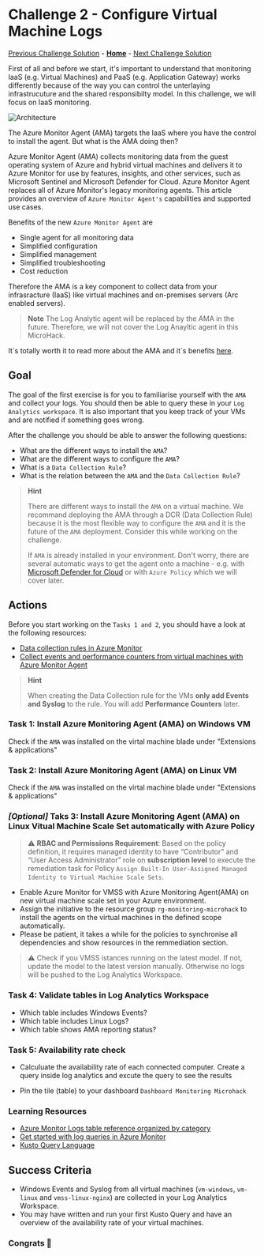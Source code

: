 # Challenge 2 - Configure Virtual Machine Logs

[Previous Challenge Solution](challenge-01.md) - **[Home](../Readme.md)** - [Next Challenge Solution](challenge-03.md)

First of all and before we start, it's important to understand that monitoring IaaS (e.g. Virtual Machines) and PaaS (e.g. Application Gateway) works differently because of the way you can control the unterlaying infrastrucuture and the shared responsibilty model. In this challenge, we will focus on IaaS monitoring.

![Architecture](https://www.artifakt.com/content/uploads/2021/07/Blog-Image-CirclesGraph-1200x627-%E2%80%93-1.png)

The Azure Monitor Agent (AMA) targets the IaaS where you have the control to install the agent. But what is the AMA doing then?

Azure Monitor Agent (AMA) collects monitoring data from the guest operating system of Azure and hybrid virtual machines and delivers it to Azure Monitor for use by features, insights, and other services, such as Microsoft Sentinel and Microsoft Defender for Cloud. Azure Monitor Agent replaces all of Azure Monitor's legacy monitoring agents. This article provides an overview of `Azure Monitor Agent's` capabilities and supported use cases.

Benefits of the new `Azure Monitor Agent` are

- Single agent for all monitoring data
- Simplified configuration
- Simplified management
- Simplified troubleshooting
- Cost reduction

Therefore the AMA is a key component to collect data from your infrasracture (IaaS) like virtual machines and on-premises servers (Arc enabled servers).

> **Note**
> The Log Analytic agent will be replaced by the AMA in the future. Therefore, we will not cover the Log Anayltic agent in this MicroHack.

It´s totally worth it to read more about the AMA and it`s benefits [here](https://docs.microsoft.com/en-us/azure/azure-monitor/agents/azure-monitor-agent-overview).

## **Goal**

The goal of the first exercise is for you to familiarise yourself with the `AMA` and collect your logs. You should then be able to query these in your `Log Analytics workspace`. It is also important that you keep track of your VMs and are notified if something goes wrong.

After the challenge you should be able to answer the following questions:

- What are the different ways to install the `AMA`?
- What are the different ways to configure the `AMA`?
- What is a `Data Collection Rule`?
- What is the relation between the `AMA` and the `Data Collection Rule`?

> **Hint**
> 
> There are different ways to install the `AMA` on a virtual machine. We recommand deploying the AMA through a DCR (Data Collection Rule) because it is the most flexible way to configure the `AMA` and it is the future of the `AMA` deployment. Consider this while working on the challenge.
> 
> If `AMA` is already installed in your environment. Don't worry, there are several automatic ways to get the agent onto a machine - e.g. with [Microsoft Defender for Cloud](https://learn.microsoft.com/en-us/azure/defender-for-cloud/auto-deploy-azure-monitoring-agent#deploy-the-azure-monitor-agent-with-defender-for-cloud) or with `Azure Policy` which we will cover later.

## Actions

Before you start working on the `Tasks 1 and 2`, you should have a look at the following resources:

- [Data collection rules in Azure Monitor](https://learn.microsoft.com/en-us/azure/azure-monitor/essentials/data-collection-rule-overview)
- [Collect events and performance counters from virtual machines with Azure Monitor Agent](https://learn.microsoft.com/en-us/azure/azure-monitor/agents/data-collection-rule-azure-monitor-agent?tabs=portal)

>**Hint**
>
> When creating the Data Collection rule for the VMs **only add Events and Syslog** to the rule. You will add **Performance Counters** later.

### Task 1: Install Azure Monitoring Agent (AMA) on Windows VM

Check if the `AMA` was installed  on the virtal machine blade under "Extensions & applications"

### Task 2: Install Azure Monitoring Agent (AMA) on Linux VM

Check if the `AMA` was installed  on the virtal machine blade under "Extensions & applications"

### *[Optional]* Taks 3: Install Azure Monitoring Agent (AMA) on Linux Vitual Machine Scale Set automatically with Azure Policy

> :warning: **RBAC and Permissions Requirement**: Based on the policy definition, it requires managed identity to have “Contributor” and “User Access Administrator” role on **subscription level** to execute the remediation task for Policy `Assign Built-In User-Assigned Managed Identity to Virtual Machine Scale Sets`.

- Enable Azure Monitor for VMSS with Azure Monitoring Agent(AMA) on new virtual machine scale set in your Azure environment.
- Assign the initiative to the resource group `rg-monitoring-microhack` to install the agents on the virtual machines in the defined scope automatically.
- Please be patient, it takes a while for the policies to synchronise all dependencies and show resources in the remmediation section.

> :warning:
> Check if you VMSS istances running on the latest model. If not, update the model to the latest version manually. Otherwise no logs will be pushed to the Log Analytics Workspace.

### Task 4: Validate tables in Log Analytics Workspace

- Which table includes Windows Events?
- Which table includes Linux Logs?
- Which table shows AMA reporting status?

### Task 5: Availability rate check

- Calculuate the availability rate of each connected computer. Create a query inside log analytics and excute the query to see the results

- Pin the tile (table) to your dashboard `Dashboard Monitoring Microhack`

### Learning Resources

- [Azure Monitor Logs table reference organized by category](https://learn.microsoft.com/en-us/azure/azure-monitor/reference/tables/tables-category)
- [Get started with log queries in Azure Monitor](https://learn.microsoft.com/en-us/azure/azure-monitor/logs/get-started-queries)
- [Kusto Query Language](https://learn.microsoft.com/en-us/azure/data-explorer/kusto/query/tutorials/learn-common-operators)

## Success Criteria

- Windows Events and Syslog from all virtual machines (`vm-windows`, `vm-linux` and `vmss-linux-nginx`) are collected in your Log Analytics Workspace.
- You may have written and run your first Kusto Query and have an overview of the availability rate of your virtual machines.

### Congrats :partying_face:

